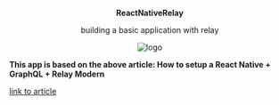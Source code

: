 <p align='center'>
<strong> ReactNativeRelay</strong>
</p>

<p align='center'>
<span>building a basic application with relay</span>
</p>

<p align='center'>
  <img src="https://miro.medium.com/max/679/1*CtjF44Lt5bDk6QSzB_2IhA.png" alt='logo'/>
</p>

**This app is based on the above article: How to setup a React Native + GraphQL + Relay Modern** 

[link to article](https://codeburst.io/how-to-setup-a-react-native-graphql-relay-modern-a6a5f6c18353)
